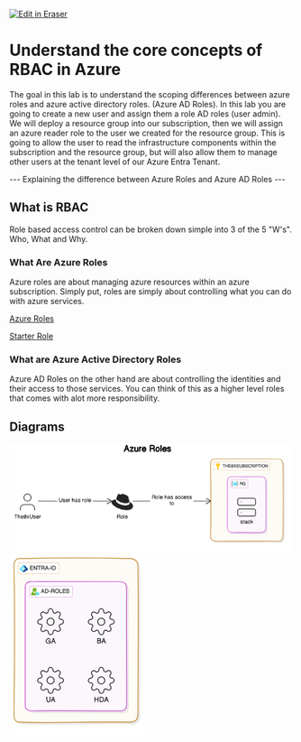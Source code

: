 <p><a target="_blank" href="https://app.eraser.io/workspace/xWbKMC6PUPk3CmTlvB99" id="edit-in-eraser-github-link"><img alt="Edit in Eraser" src="https://firebasestorage.googleapis.com/v0/b/second-petal-295822.appspot.com/o/images%2Fgithub%2FOpen%20in%20Eraser.svg?alt=media&amp;token=968381c8-a7e7-472a-8ed6-4a6626da5501"></a></p>

# Understand the core concepts of RBAC in Azure
The goal in this lab is to understand the scoping differences between azure roles and azure active directory roles. (Azure AD Roles). In this lab you are going to create a new user and assign them a role AD roles (user admin). We will deploy a resource group into our subscription, then we will assign an azure reader role to the user we created for the resource group. This is going to allow the user to read the infrastructure components within the subscription and the resource group, but will also allow them to manage other users at the tenant level of our Azure Entra Tenant.

--- Explaining the difference between Azure Roles and Azure AD Roles ---

## What is RBAC
Role based access control can be broken down simple into 3 of the 5 "W's". Who, What and Why. 

### What Are Azure Roles
Azure roles are about managing azure resources within an azure subscription. Simply put, roles are simply about controlling what you can do with azure services.

[﻿Azure Roles](https://app.eraser.io/workspace/BHwWWXh1FIPMdoILWuG5?elements=H-942cEJ85ENewL6PEqwfw) 

[﻿Starter Role](https://app.eraser.io/workspace/BHwWWXh1FIPMdoILWuG5?elements=T8UY-I4_rNL_iK8SQGA6dw) 

### What are Azure Active Directory Roles
Azure AD Roles on the other hand are about controlling the identities and their access to those services. You can think of this as a higher level roles that comes with alot more responsibility.


<!-- eraser-additional-content -->
## Diagrams
<!-- eraser-additional-files -->
<a href="/tech-guides/azure/az-104/10-rbac/README-Azure Roles-1.eraserdiagram" data-element-id="CsJ7Pz0vQGar5PAiVBRK5"><img src="/.eraser/xWbKMC6PUPk3CmTlvB99___5TeIkEqzZuNt0Cv0uz03Dj9ejbv1___---diagram----dc25ad156488ae96929ceccf19131b45-Azure-Roles.png" alt="" data-element-id="CsJ7Pz0vQGar5PAiVBRK5" /></a>
<a href="/tech-guides/azure/az-104/10-rbac/README-cloud-architecture-2.eraserdiagram" data-element-id="tfLDpwSHMqW3i7QYnQmtu"><img src="/.eraser/xWbKMC6PUPk3CmTlvB99___5TeIkEqzZuNt0Cv0uz03Dj9ejbv1___---diagram----805ab9f5e5dd1677d1b46235a5e8fd03.png" alt="" data-element-id="tfLDpwSHMqW3i7QYnQmtu" /></a>
<!-- end-eraser-additional-files -->
<!-- end-eraser-additional-content -->
<!--- Eraser file: https://app.eraser.io/workspace/xWbKMC6PUPk3CmTlvB99 --->